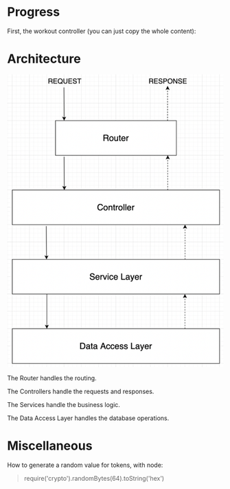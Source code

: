 # Progress

First, the workout controller (you can just copy the whole content):

# Architecture

![architecture.png](assets%2Farchitecture.png)

The Router handles the routing.

The Controllers handle the requests and responses.

The Services handle the business logic.

The Data Access Layer handles the database operations.

# Miscellaneous

How to generate a random value for tokens, with node:
> require('crypto').randomBytes(64).toString('hex')

